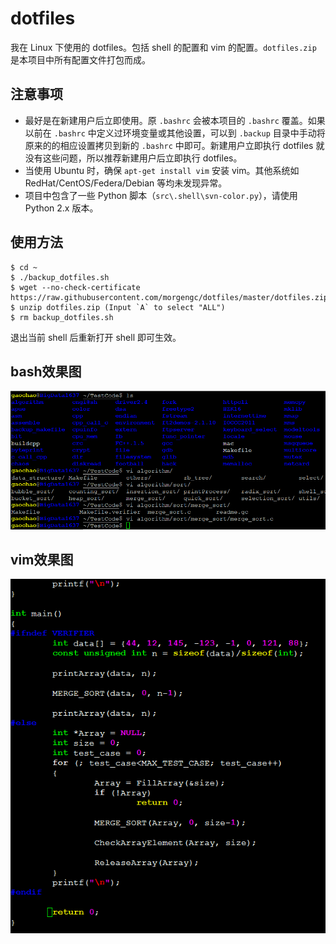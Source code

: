 # dotfiles
我在 Linux 下使用的 dotfiles。包括 shell 的配置和 vim 的配置。`dotfiles.zip` 是本项目中所有配置文件打包而成。

## 注意事项

- 最好是在新建用户后立即使用。原 `.bashrc` 会被本项目的 `.bashrc` 覆盖。如果以前在 `.bashrc` 中定义过环境变量或其他设置，可以到 `.backup` 目录中手动将原来的的相应设置拷贝到新的 `.bashrc` 中即可。新建用户立即执行 dotfiles 就没有这些问题，所以推荐新建用户后立即执行 dotfiles。
- 当使用 Ubuntu 时，确保 `apt-get install vim` 安装 vim。其他系统如 RedHat/CentOS/Federa/Debian 等均未发现异常。
- 项目中包含了一些 Python 脚本（`src\.shell\svn-color.py`），请使用 Python 2.x 版本。

## 使用方法

```
$ cd ~
$ ./backup_dotfiles.sh
$ wget --no-check-certificate https://raw.githubusercontent.com/morgengc/dotfiles/master/dotfiles.zip
$ unzip dotfiles.zip (Input `A` to select "ALL")
$ rm backup_dotfiles.sh
```
退出当前 shell 后重新打开 shell 即可生效。

## bash效果图

![image](https://github.com/morgengc/dotfiles/blob/master/doc/bash.png)

## vim效果图

![image](https://github.com/morgengc/dotfiles/blob/master/doc/vim.png)

